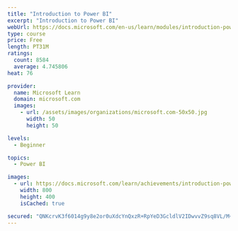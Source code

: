 ```yaml
---
title: "Introduction to Power BI"
excerpt: "Introduction to Power BI"
webUrl: https://docs.microsoft.com/en-us/learn/modules/introduction-power-bi/
type: course
price: Free
length: PT31M
ratings:
  count: 8584
  average: 4.745806
heat: 76

provider:
  name: Microsoft Learn
  domain: microsoft.com
  images:
    - url: /assets/images/organizations/microsoft.com-50x50.jpg
      width: 50
      height: 50

levels:
  - Beginner

topics:
  - Power BI

images:
  - url: https://docs.microsoft.com/learn/achievements/introduction-power-bi-social.png
    width: 800
    height: 400
    isCached: true

secured: "QNKcrvK3f6014g9y8e2or0uXdcYnQxzR+RpYeD3GcldlV2IDwvvZ9sq8VL/M+g0VWSfpBWPzu0zvMr9beY+v2BM2G+IeM34ys2sA3vFEkD3IqeOPMYgCPZp2pqFDQ04nEnFVKySuB3JJJIz3iXCpbY3kQbQdtsejqYTJrUdIi319mqb49UhevyzSzlZIkWD4PQetRK3hK3GnBz2zgsB5sxkDaNQhQrstYxhj0vqXchVZ9vrvrHML4HKqM6tjI0fM/Ps7Byq8F84N6erja7Z17wFs9qkEq+R28tbFMduHNfbJ30d6urbkiSLwBpvy63DVBJamZOV7Hy8IkEi0+VNMjEQoveu5XTeAU6AAhdO3z3yLITIDw6XW01Ci2geny5zejs56ZAekPSojjy4slMvhFAFYiYlYFrWijCypQhkAsww=;ZpC/fzqgBLxXTwKChAlPjw=="
---
```


